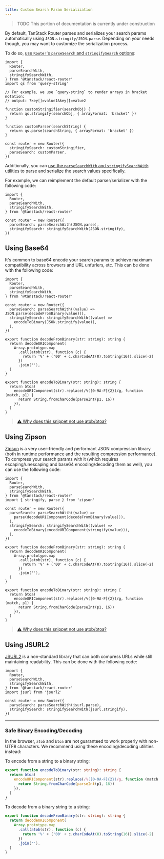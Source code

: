 ```yaml
---
title: Custom Search Param Serialization
---
```


> TODO This portion of documentation is currently under construction

By default, TanStack Router parses and serializes your search params automatically using `JSON.stringify/JSON.parse`. Depending on your needs though, you may want to customize the serialization process.

To do so, [use `Router`'s `parseSearch` and `stringifySearch` options](./guide/custom-search-param-serialization):

```tsx
import {
  Router,
  parseSearchWith,
  stringifySearchWith,
} from '@tanstack/react-router'
import qs from 'query-string'

// For example, we use `query-string` to render arrays in bracket notation:
// output: ?key[]=value1&key[]=value2

function customStringifier(searchObj) {
  return qs.stringify(searchObj, { arrayFormat: 'bracket' })
}

function customParser(searchString) {
  return qs.parse(searchString, { arrayFormat: 'bracket' })
}

const router = new Router({
  stringifySearch: customStringifier,
  parseSearch: customParser,
})
```

Additionally, you can [use the `parseSearchWith` and `stringifySearchWith` utilities](./guide/custom-search-param-serialization) to parse and serialize the search values specifically.

For example, we can reimplement the default parser/serializer with the following code:

```tsx
import {
  Router,
  parseSearchWith,
  stringifySearchWith,
} from '@tanstack/react-router'

const router = new Router({
  parseSearch: parseSearchWith(JSON.parse),
  stringifySearch: stringifySearchWith(JSON.stringify),
})
```

## Using Base64

It's common to base64 encode your search params to achieve maximum compatibility across browsers and URL unfurlers, etc. This can be done with the following code:

```tsx
import {
  Router,
  parseSearchWith,
  stringifySearchWith,
} from '@tanstack/react-router'

const router = new Router({
  parseSearch: parseSearchWith((value) => JSON.parse(decodeFromBinary(value))),
  stringifySearch: stringifySearchWith((value) =>
    encodeToBinary(JSON.stringify(value)),
  ),
})

export function decodeFromBinary(str: string): string {
  return decodeURIComponent(
    Array.prototype.map
      .call(atob(str), function (c) {
        return '%' + ('00' + c.charCodeAt(0).toString(16)).slice(-2)
      })
      .join(''),
  )
}

export function encodeToBinary(str: string): string {
  return btoa(
    encodeURIComponent(str).replace(/%([0-9A-F]{2})/g, function (match, p1) {
      return String.fromCharCode(parseInt(p1, 16))
    }),
  )
}
```

> [⚠️ Why does this snippet not use atob/btoa?](#safe-binary-encodingdecoding)

## Using Zipson

[Zipson](https://jgranstrom.github.io/zipson/) is a very user-friendly and performant JSON compression library (both in runtime performance and the resulting compression performance). To compress your search params with it (which requires escaping/unescaping and base64 encoding/decoding them as well), you can use the following code:

```tsx
import {
  Router,
  parseSearchWith,
  stringifySearchWith,
} from '@tanstack/react-router'
import { stringify, parse } from 'zipson'

const router = new Router({
  parseSearch: parseSearchWith((value) =>
    parse(decodeURIComponent(decodeFromBinary(value))),
  ),
  stringifySearch: stringifySearchWith((value) =>
    encodeToBinary(encodeURIComponent(stringify(value))),
  ),
})

export function decodeFromBinary(str: string): string {
  return decodeURIComponent(
    Array.prototype.map
      .call(atob(str), function (c) {
        return '%' + ('00' + c.charCodeAt(0).toString(16)).slice(-2)
      })
      .join(''),
  )
}

export function encodeToBinary(str: string): string {
  return btoa(
    encodeURIComponent(str).replace(/%([0-9A-F]{2})/g, function (match, p1) {
      return String.fromCharCode(parseInt(p1, 16))
    }),
  )
}
```

> [⚠️ Why does this snippet not use atob/btoa?](#safe-binary-encodingdecoding)

## Using JSURL2

[JSURL2](https://github.com/wmertens/jsurl2) is a non-standard library that can both compress URLs while still maintaining readability. This can be done with the following code:

```tsx
import {
  Router,
  parseSearchWith,
  stringifySearchWith,
} from '@tanstack/react-router'
import jsurl from 'jsurl2'

const router = new Router({
  parseSearch: parseSearchWith(jsurl.parse),
  stringifySearch: stringifySearchWith(jsurl.stringify),
})
```

<hr></hr>

### Safe Binary Encoding/Decoding

In the browser, `atob` and `btoa` are not guaranteed to work properly with non-UTF8 characters. We recommend using these encoding/decoding utilities instead:

To encode from a string to a binary string:

```typescript
export function encodeToBinary(str: string): string {
  return btoa(
    encodeURIComponent(str).replace(/%([0-9A-F]{2})/g, function (match, p1) {
      return String.fromCharCode(parseInt(p1, 16))
    }),
  )
}
```

To decode from a binary string to a string:

```typescript
export function decodeFromBinary(str: string): string {
  return decodeURIComponent(
    Array.prototype.map
      .call(atob(str), function (c) {
        return '%' + ('00' + c.charCodeAt(0).toString(16)).slice(-2)
      })
      .join(''),
  )
}
```
